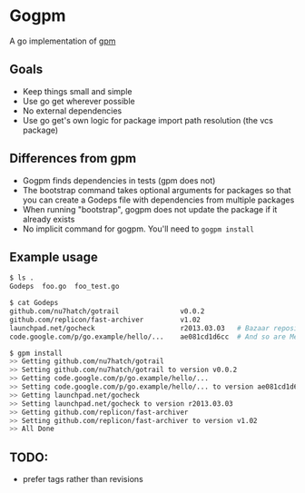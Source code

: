 # Gogpm

A go implementation of [gpm](https://github.com/pote/gpm)


## Goals
 * Keep things small and simple
 * Use go get wherever possible
 * No external dependencies
 * Use go get's own logic for package import path resolution (the vcs package)


## Differences from gpm
 * Gogpm finds dependencies in tests (gpm does not)
 * The bootstrap command takes optional arguments for packages so that you can create a Godeps file with dependencies from multiple packages
 * When running "bootstrap", gogpm does not update the package if it already exists
 * No implicit command for gogpm. You'll need to `gogpm install`


## Example usage

```bash
$ ls .
Godeps  foo.go  foo_test.go

$ cat Godeps
github.com/nu7hatch/gotrail               v0.0.2
github.com/replicon/fast-archiver         v1.02
launchpad.net/gocheck                     r2013.03.03   # Bazaar repositories are supported
code.google.com/p/go.example/hello/...    ae081cd1d6cc  # And so are Mercurial ones

$ gpm install
>> Getting github.com/nu7hatch/gotrail
>> Setting github.com/nu7hatch/gotrail to version v0.0.2
>> Getting code.google.com/p/go.example/hello/...
>> Setting code.google.com/p/go.example/hello/... to version ae081cd1d6cc
>> Getting launchpad.net/gocheck
>> Setting launchpad.net/gocheck to version r2013.03.03
>> Getting github.com/replicon/fast-archiver
>> Setting github.com/replicon/fast-archiver to version v1.02
>> All Done
```

## TODO:
 * prefer tags rather than revisions
